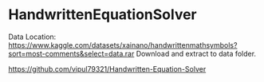 # HandwrittenEquationSolver
Data Location: https://www.kaggle.com/datasets/xainano/handwrittenmathsymbols?sort=most-comments&select=data.rar
Download and extract to data folder. 

https://github.com/vipul79321/Handwritten-Equation-Solver